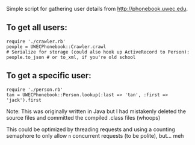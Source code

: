 Simple script for gathering user details from http://phonebook.uwec.edu.

## To get all users:

    require './crawler.rb'
    people = UWECPhonebook::Crawler.crawl
    # Serialize for storage (could also hook up ActiveRecord to Person):
    people.to_json # or to_xml, if you're old school

## To get a specific user:

    require './person.rb'
    tan = UWECPhonebook::Person.lookup(:last => 'tan', :first => 'jack').first

Note:
This was originally written in Java but I had mistakenly deleted
the source files and committed the compiled .class files (whoops)

This could be optimized by threading requests and using a counting semaphore
to only allow `n` concurrent requests (to be polite), but... meh
